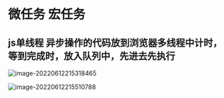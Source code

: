 # 微任务 宏任务

## js单线程 异步操作的代码放到浏览器多线程中计时，等到完成时，放入队列中，先进去先执行

![image-20220612215318465](C:\Users\root\AppData\Roaming\Typora\typora-user-images\image-20220612215318465.png)

![image-20220612215510788](C:\Users\root\AppData\Roaming\Typora\typora-user-images\image-20220612215510788.png)